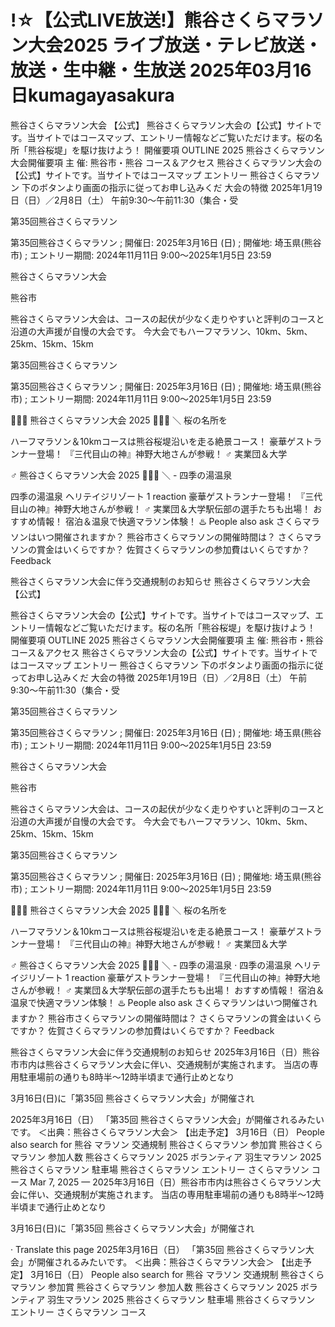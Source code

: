 # !☆【公式LIVE放送!】熊谷さくらマラソン大会2025 ライブ放送・テレビ放送・放送・生中継・生放送 2025年03月16日kumagayasakura

熊谷さくらマラソン大会 【公式】
熊谷さくらマラソン大会の【公式】サイトです。当サイトではコースマップ、エントリー情報などご覧いただけます。桜の名所「熊谷桜堤」を駆け抜けよう！
開催要項
OUTLINE 2025 熊谷さくらマラソン大会開催要項 主 催: 熊谷市・熊谷 
コース＆アクセス
熊谷さくらマラソン大会の【公式】サイトです。当サイトではコースマップ 
エントリー
熊谷さくらマラソン  下のボタンより画面の指示に従ってお申し込みくだ 
大会の特徴
2025年1月19日（日）／2月8日（土） 午前9:30～午前11:30（集合・受 


第35回熊谷さくらマラソン

第35回熊谷さくらマラソン ; 開催日: 2025年3月16日 (日) ; 開催地: 埼玉県(熊谷市) ; エントリー期間: 2024年11月11日 9:00～2025年1月5日 23:59

熊谷さくらマラソン大会

熊谷市

熊谷さくらマラソン大会は、コースの起伏が少なく走りやすいと評判のコースと沿道の大声援が自慢の大会です。 今大会でもハーフマラソン、10km、5km、25km、15km、15km 

第35回熊谷さくらマラソン

第35回熊谷さくらマラソン ; 開催日: 2025年3月16日 (日) ; 開催地: 埼玉県(熊谷市) ; エントリー期間: 2024年11月11日 9:00～2025年1月5日 23:59

🌸🏃‍♂️ 熊谷さくらマラソン大会 2025 🏃‍♀️🌸 ＼ 桜の名所を 

ハーフマラソン＆10kmコースは熊谷桜堤沿いを走る絶景コース！ 豪華ゲストランナー登場！ 『三代目山の神』神野大地さんが参戦！ ‍♂️ 実業団＆大学 

‍♂️ 熊谷さくらマラソン大会 2025 🏃‍♀️🌸 ＼ - 四季の湯温泉 

 四季の湯温泉 ヘリテイジリゾート
1 reaction
豪華ゲストランナー登場！ 『三代目山の神』神野大地さんが参戦！ ‍♂️ 実業団＆大学駅伝部の選手たちも出場！ おすすめ情報！ 宿泊＆温泉で快適マラソン体験！ ♨️ 
People also ask
さくらマラソンはいつ開催されますか？
熊谷市さくらマラソンの開催時間は？
さくらマラソンの賞金はいくらですか？
佐賀さくらマラソンの参加費はいくらですか？
Feedback

熊谷さくらマラソン大会に伴う交通規制のお知らせ
熊谷さくらマラソン大会 【公式】

熊谷さくらマラソン大会の【公式】サイトです。当サイトではコースマップ、エントリー情報などご覧いただけます。桜の名所「熊谷桜堤」を駆け抜けよう！
開催要項
OUTLINE 2025 熊谷さくらマラソン大会開催要項 主 催: 熊谷市・熊谷 
コース＆アクセス
熊谷さくらマラソン大会の【公式】サイトです。当サイトではコースマップ 
エントリー
熊谷さくらマラソン  下のボタンより画面の指示に従ってお申し込みくだ 
大会の特徴
2025年1月19日（日）／2月8日（土） 午前9:30～午前11:30（集合・受 


第35回熊谷さくらマラソン

第35回熊谷さくらマラソン ; 開催日: 2025年3月16日 (日) ; 開催地: 埼玉県(熊谷市) ; エントリー期間: 2024年11月11日 9:00～2025年1月5日 23:59

熊谷さくらマラソン大会

熊谷市

熊谷さくらマラソン大会は、コースの起伏が少なく走りやすいと評判のコースと沿道の大声援が自慢の大会です。 今大会でもハーフマラソン、10km、5km、25km、15km、15km 

第35回熊谷さくらマラソン

第35回熊谷さくらマラソン ; 開催日: 2025年3月16日 (日) ; 開催地: 埼玉県(熊谷市) ; エントリー期間: 2024年11月11日 9:00～2025年1月5日 23:59

🌸🏃‍♂️ 熊谷さくらマラソン大会 2025 🏃‍♀️🌸 ＼ 桜の名所を 


ハーフマラソン＆10kmコースは熊谷桜堤沿いを走る絶景コース！ 豪華ゲストランナー登場！ 『三代目山の神』神野大地さんが参戦！ ‍♂️ 実業団＆大学 

‍♂️ 熊谷さくらマラソン大会 2025 🏃‍♀️🌸 ＼ - 四季の湯温泉 
· 四季の湯温泉 ヘリテイジリゾート
1 reaction
豪華ゲストランナー登場！ 『三代目山の神』神野大地さんが参戦！ ‍♂️ 実業団＆大学駅伝部の選手たちも出場！ おすすめ情報！ 宿泊＆温泉で快適マラソン体験！ ♨️ 
People also ask
さくらマラソンはいつ開催されますか？
熊谷市さくらマラソンの開催時間は？
さくらマラソンの賞金はいくらですか？
佐賀さくらマラソンの参加費はいくらですか？
Feedback

熊谷さくらマラソン大会に伴う交通規制のお知らせ
2025年3月16日（日）熊谷市市内は熊谷さくらマラソン大会に伴い、交通規制が実施されます。 当店の専用駐車場前の通りも8時半〜12時半頃まで通行止めとなり 

3月16日(日)に「第35回 熊谷さくらマラソン大会」が開催され 

2025年3月16日（日） 「第35回 熊谷さくらマラソン大会」が開催されるみたいです。 ＜出典：熊谷さくらマラソン大会＞ 【出走予定】 3月16日（日）
People also search for
熊谷 マラソン 交通規制
熊谷さくらマラソン 参加賞
熊谷さくらマラソン 参加人数
熊谷さくらマラソン 2025 ボランティア
羽生マラソン 2025
熊谷さくらマラソン 駐車場
熊谷さくらマラソン エントリー
さくらマラソン コース
Mar 7, 2025 — 2025年3月16日（日）熊谷市市内は熊谷さくらマラソン大会に伴い、交通規制が実施されます。 当店の専用駐車場前の通りも8時半〜12時半頃まで通行止めとなり 

3月16日(日)に「第35回 熊谷さくらマラソン大会」が開催され 

·
Translate this page
2025年3月16日（日） 「第35回 熊谷さくらマラソン大会」が開催されるみたいです。 ＜出典：熊谷さくらマラソン大会＞ 【出走予定】 3月16日（日）
People also search for
熊谷 マラソン 交通規制
熊谷さくらマラソン 参加賞
熊谷さくらマラソン 参加人数
熊谷さくらマラソン 2025 ボランティア
羽生マラソン 2025
熊谷さくらマラソン 駐車場
熊谷さくらマラソン エントリー
さくらマラソン コース
